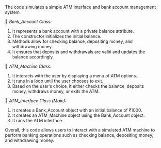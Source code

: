 The code simulates a simple ATM interface and bank account management system.

💼 *Bank_Account Class:*
1. It represents a bank account with a private balance attribute.
2. The constructor initializes the initial balance.
3. Methods allow for checking balance, depositing money, and withdrawing money.
4. It ensures that deposits and withdrawals are valid and updates the balance accordingly.

🏧 *ATM_Machine Class:*
1. It interacts with the user by displaying a menu of ATM options.
2. It runs in a loop until the user chooses to exit.
3. Based on the user's choice, it either checks the balance, deposits money, withdraws money, or exits the ATM.

🔄 *ATM_Interface Class (Main):*
1. It creates a Bank_Account object with an initial balance of ₹1000.
2. It creates an ATM_Machine object using the Bank_Account object.
3. It runs the ATM interface.

Overall, this code allows users to interact with a simulated ATM machine to perform banking operations such as checking balance, depositing money, and withdrawing money.
